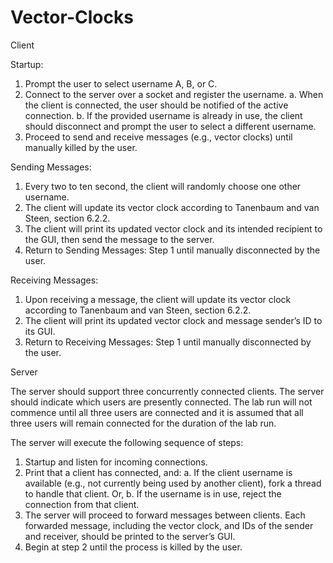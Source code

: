 # Vector-Clocks
Client

Startup:

1. Prompt the user to select username A, B, or C.
2. Connect to the server over a socket and register the username.
a. When the client is connected, the user should be notified of the active connection.
b. If the provided username is already in use, the client should disconnect and prompt the user to select a different username.
3. Proceed to send and receive messages (e.g., vector clocks) until manually killed by the user.

Sending Messages:

1. Every two to ten second, the client will randomly choose one other username.
2. The client will update its vector clock according to Tanenbaum and van Steen, section 6.2.2.
3. The client will print its updated vector clock and its intended recipient to the GUI, then send the message to the server.
4. Return to Sending Messages: Step 1 until manually disconnected by the user.

Receiving Messages:

1. Upon receiving a message, the client will update its vector clock according to Tanenbaum and van Steen, section 6.2.2.
2. The client will print its updated vector clock and message sender’s ID to its GUI.
3. Return to Receiving Messages: Step 1 until manually disconnected by the user.

Server

The server should support three concurrently connected clients. The server should indicate which users are presently connected. The lab run will not commence until all three users are connected and it is assumed that all three users will remain connected for the duration of the lab run.

The server will execute the following sequence of steps:
1. Startup and listen for incoming connections.
2. Print that a client has connected, and:
a. If the client username is available (e.g., not currently being used by another client), fork a thread to handle that client. Or,
b. If the username is in use, reject the connection from that client.
3. The server will proceed to forward messages between clients. Each forwarded message, including the vector clock, and IDs of the sender and receiver, should be printed to the server’s GUI.
4. Begin at step 2 until the process is killed by the user.
